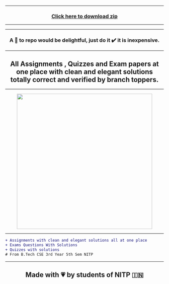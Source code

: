 <hr>
<h3 align="center"><a href="https://github.com/Lakhankumawat/Semester-5/archive/refs/heads/main.zip">Click here to download zip</a></h3>
<hr>
<hr>
<h3 align="center">A 🌟 to repo would be delightful, just do it ✔️ it is inexpensive.</h3>
<hr>
  <h2 align="center">All Assignments , Quizzes and Exam papers at one place with clean and elegant solutions totally correct and verified by branch toppers.</h2>
    <hr>
<p align="center" >
<img width="430" src="https://user-images.githubusercontent.com/55774240/147537625-ef8f73e4-7865-437d-817f-c689faa5c877.png"></p>
<hr>


```diff
+ Assignments with clean and elegant solutions all at one place
+ Exams Questions With Solutions
+ Quizzes with solutions
# From B.Tech CSE 3rd Year 5th Sem NITP
```

<hr>

<h2 align="center">Made with 💗 by students of NITP 🇮🇳 </h2>

